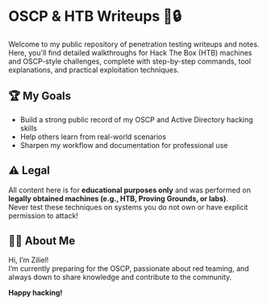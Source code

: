 # OSCP & HTB Writeups 📝🔒

Welcome to my public repository of penetration testing writeups and notes.  
Here, you'll find detailed walkthroughs for Hack The Box (HTB) machines and OSCP-style challenges, complete with step-by-step commands, tool explanations, and practical exploitation techniques.

## 🏆 My Goals

- Build a strong public record of my OSCP and Active Directory hacking skills
- Help others learn from real-world scenarios
- Sharpen my workflow and documentation for professional use

## ⚠️ Legal

All content here is for **educational purposes only** and was performed on **legally obtained machines (e.g., HTB, Proving Grounds, or labs)**.  
Never test these techniques on systems you do not own or have explicit permission to attack!

## 🙋‍♂️ About Me

Hi, I’m Ziliel!  
I’m currently preparing for the OSCP, passionate about red teaming, and always down to share knowledge and contribute to the community.

**Happy hacking!**

